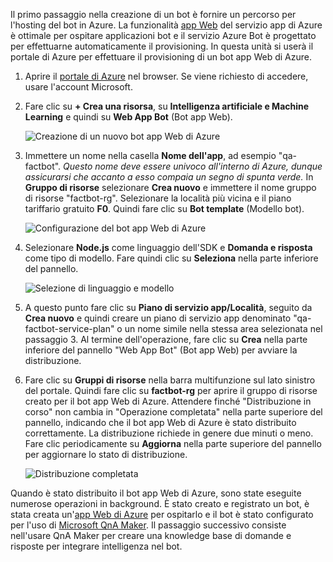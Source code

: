 Il primo passaggio nella creazione di un bot è fornire un percorso per l'hosting del bot in Azure. La funzionalità [app Web](https://azure.microsoft.com/services/app-service/web/) del servizio app di Azure è ottimale per ospitare applicazioni bot e il servizio Azure Bot è progettato per effettuarne automaticamente il provisioning. In questa unità si userà il portale di Azure per effettuare il provisioning di un bot app Web di Azure.

1. Aprire il [portale di Azure](https://portal.azure.com/?azure-portal=true) nel browser. Se viene richiesto di accedere, usare l'account Microsoft.

1. Fare clic su **+ Crea una risorsa**, su **Intelligenza artificiale e Machine Learning** e quindi su **Web App Bot** (Bot app Web).
 
    ![Creazione di un nuovo bot app Web di Azure](../media-draft/2-new-bot-service.png)

1. Immettere un nome nella casella **Nome dell'app**, ad esempio "qa-factbot". *Questo nome deve essere univoco all'interno di Azure, dunque assicurarsi che accanto a esso compaia un segno di spunta verde.* In **Gruppo di risorse** selezionare **Crea nuovo** e immettere il nome gruppo di risorse "factbot-rg". Selezionare la località più vicina e il piano tariffario gratuito **F0**. Quindi fare clic su **Bot template** (Modello bot).

    ![Configurazione del bot app Web di Azure](../media-draft/2-portal-start-bot-creation.png)

1. Selezionare **Node.js** come linguaggio dell'SDK e **Domanda e risposta** come tipo di modello. Fare quindi clic su **Seleziona** nella parte inferiore del pannello.   
  
    ![Selezione di linguaggio e modello](../media-draft/2-portal-select-template.png)

1. A questo punto fare clic su **Piano di servizio app/Località**, seguito da **Crea nuovo** e quindi creare un piano di servizio app denominato "qa-factbot-service-plan" o un nome simile nella stessa area selezionata nel passaggio 3. Al termine dell'operazione, fare clic su **Crea** nella parte inferiore del pannello "Web App Bot" (Bot app Web) per avviare la distribuzione. 

1. Fare clic su **Gruppi di risorse** nella barra multifunzione sul lato sinistro del portale. Quindi fare clic su **factbot-rg** per aprire il gruppo di risorse creato per il bot app Web di Azure. Attendere finché "Distribuzione in corso" non cambia in "Operazione completata" nella parte superiore del pannello, indicando che il bot app Web di Azure è stato distribuito correttamente. La distribuzione richiede in genere due minuti o meno. Fare clic periodicamente su **Aggiorna** nella parte superiore del pannello per aggiornare lo stato di distribuzione.

    ![Distribuzione completata](../media-draft/2-deployment-succeeded.png)
  
Quando è stato distribuito il bot app Web di Azure, sono state eseguite numerose operazioni in background. È stato creato e registrato un bot, è stata creata un'[app Web di Azure](https://azure.microsoft.com/services/app-service/web/) per ospitarlo e il bot è stato configurato per l'uso di [Microsoft QnA Maker](https://www.qnamaker.ai/). Il passaggio successivo consiste nell'usare QnA Maker per creare una knowledge base di domande e risposte per integrare intelligenza nel bot.